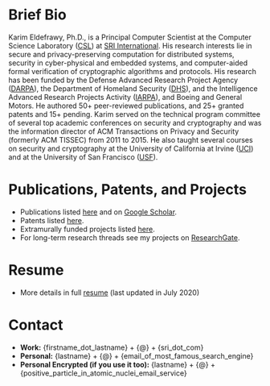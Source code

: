 # Brief Bio
Karim Eldefrawy, Ph.D., is a Principal Computer Scientist at the Computer Science Laboratory ([CSL](http://www.csl.sri.com/)) at [SRI International](https://www.sri.com/). His research interests lie in secure and privacy-preserving computation for distributed systems, security in cyber-physical and embedded systems, and computer-aided formal verification of cryptographic algorithms and protocols. His research has been funded by the Defense Advanced Research Project Agency ([DARPA](https://www.darpa.mil/)), the Department of Homeland Security ([DHS](https://www.dhs.gov/science-and-technology)), and the Intelligence Advanced Research Projects Activity ([IARPA](https://www.iarpa.gov/)), and Boeing and General Motors. He authored 50+ peer-reviewed publications, and 25+ granted patents and 15+ pending. Karim served on the technical program committee of several top academic conferences on security and cryptography and was the information director of ACM Transactions on Privacy and Security (formerly ACM TISSEC) from 2011 to 2015. He also taught several courses on security and cryptography at the University of California at Irvine ([UCI](https://www.ics.uci.edu/)) and at the University of San Francisco ([USF](https://www.usfca.edu/)).


# Publications, Patents, and Projects
* Publications listed [here](https://keldefrawy.github.io/pubs.html) and on [Google Scholar](http://bit.ly/2KIZaWF).
* Patents listed [here](https://keldefrawy.github.io/patents.html). 
* Extramurally funded projects listed [here](https://keldefrawy.github.io/projects.html).
* For long-term research threads see my projects on [ResearchGate](http://bit.ly/37tOPHZ).


# Resume
* More details in full [resume](https://keldefrawy.github.io/karim_resume.pdf) (last updated in July 2020)

# Contact
* **Work:** {firstname_dot_lastname} + {@} + {sri_dot_com}
* **Personal:** {lastname} + {@} + {email_of_most_famous_search_engine}
* **Personal Encrypted (if you use it too):** {lastname} + {@} + {positive_particle_in_atomic_nuclei_email_service}















